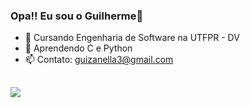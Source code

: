 ### Opa!! Eu sou o Guilherme👋

- 📖 Cursando Engenharia de Software na UTFPR - DV
- 🌱 Aprendendo C e Python
- 📫 Contato: guizanella3@gmail.com

##

<div>

  <a href="https://instagram.com/guizanella3" target="_blank"><img src="https://img.shields.io/badge/Instagram-E4405F?style=for-the-badge&logo=instagram&logoColor=white" target="_blank"></a>
  
  
</div>
